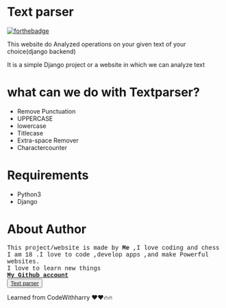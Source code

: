 # Text parser

[![forthebadge](https://forthebadge.com/images/badges/built-with-love.svg)](https://forthebadge.com)

This website do Analyzed operations on your given text of your choice(django backend)

It is a simple Django project or a website in which we can analyze text

<h1>what can we do with Textparser?</h1>
<ul>
<li>Remove Punctuation</li>
<li>UPPERCASE</li>
<li>lowercase</li>
<li>Titlecase</li>
<li>Extra-space Remover</li>
<li>Charactercounter</li>
</ul>

<h1>Requirements</h1>
<ul>
<li>Python3</li>
<li>Django</li>
</ul>

<h1>About Author</h1>
<p style="font-family:courier;">
This project/website is made by <strong>Me</strong> ,I love coding and chess<br>
I am 18 .I love to code ,develop apps ,and make Powerful websites.<br>
I love to learn new things<br>
<strong><a href="https://github.com/kushnamdev/">My Github account</a></strong><br>
<strong><button><a href="https://kush23.pythonanywhere.com">Text parser</a></button></strong><br>
</P>
<p>Learned from CodeWithharry ❤❤🔥🔥</p>
